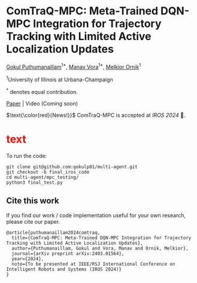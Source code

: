 # ComTraQ-MPC: Meta-Trained DQN-MPC Integration for Trajectory Tracking with Limited Active Localization Updates

[Gokul Puthumanaillam](https://gokulp01.github.io/)<sup>1*</sup>,
[Manav Vora](https://manavvora.github.io)<sup>1*</sup>,
[Melkior Ornik](https://vita-group.github.io/)<sup>1</sup>

<sup>1</sup>University of Illinois at Urbana-Champaign

<sup>\*</sup> denotes equal contribution.

[Paper](https://arxiv.org/pdf/2403.01564) | Video (Coming soon)

$\text{\color{red}{News!}}$ ComTraQ-MPC is accepted at _IROS 2024_ 🎉.

## <h1 style="color: red">text</h1>

To run the code:

```
git clone git@github.com:gokulp01/multi-agent.git
git checkout -b final_iros_code
cd multi-agent/mpc_testing/
python3 final_test.py
```

## Cite this work

If you find our work / code implementation useful for your own research, please cite our paper.

```
@article{puthumanaillam2024comtraq,
  title={ComTraQ-MPC: Meta-Trained DQN-MPC Integration for Trajectory Tracking with Limited Active Localization Updates},
  author={Puthumanaillam, Gokul and Vora, Manav and Ornik, Melkior},
  journal={arXiv preprint arXiv:2403.01564},
  year={2024},
  note={To be presented at IEEE/RSJ International Conference on Intelligent Robots and Systems (IROS 2024)}
}
```
